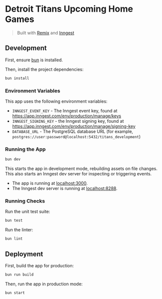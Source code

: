 # Detroit Titans Upcoming Home Games

> Built with [Remix](https://remix.run) and [Inngest](https://inngest.com)

## Development

First, ensure [bun](https://bun.sh/) is installed.

Then, install the project dependencies:

```sh
bun install
```

### Environment Variables

This app uses the following environment variables:

- `INNGEST_EVENT_KEY` - The Inngest event key, found at https://app.inngest.com/env/production/manage/keys
- `INNGEST_SIGNING_KEY` - the Inngest signing key, found at https://app.inngest.com/env/production/manage/signing-key
- `DATABASE_URL` - The PostgreSQL database URL (for example, `postgres://user:password@localhost:5432/titans_development`)

### Running the App

```sh
bun dev
```

This starts the app in development mode, rebuilding assets on file changes. This also starts an Inngest dev server for inspecting or triggering events.

- The app is running at [localhost:3000](http://localhost:3000).
- The Inngest dev server is running at [localhost:8288](http://localhost:8288).

### Running Checks

Run the unit test suite:

```sh
bun test
```

Run the linter:

```sh
bun lint
```

## Deployment

First, build the app for production:

```sh
bun run build
```

Then, run the app in production mode:

```sh
bun start
```
